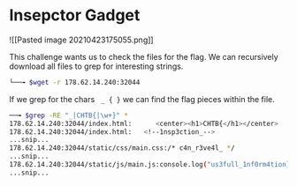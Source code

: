 # Insepctor Gadget
![[Pasted image 20210423175055.png]]

This challenge wants us to check the files for the flag. We can recursively download all files to grep for interesting strings.
```bash
└──╼ $wget -r 178.62.14.240:32044
```
 If we grep for the chars ``` _ { }``` we can find the flag pieces within the file.
 ```bash
──╼ $grep -RE "_|CHTB{|\w+}" *
178.62.14.240:32044/index.html:      <center><h1>CHTB{</h1></center>
178.62.14.240:32044/index.html:   <!--1nsp3ction_-->
...snip...
178.62.14.240:32044/static/css/main.css:/* c4n_r3ve4l_ */
...snip...
178.62.14.240:32044/static/js/main.js:console.log("us3full_1nf0rm4tion}");)
...snip...
```
